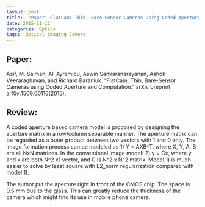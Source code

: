 ```yaml
---
layout: post
title:  "Paper: FlatCam: Thin, Bare-Sensor Cameras using Coded Aperture and Computation"
date: 2015-11-12
categories: Optics
tags:  Optical-imaging Camera
---
```


## Paper:

Asif, M. Salman, Ali Ayremlou, Aswin Sankaranarayanan, Ashok Veeraraghavan, and Richard Baraniuk. “FlatCam: Thin, Bare-Sensor Cameras using Coded Aperture and Computation.” arXiv preprint arXiv:1509.00116(2015).

## Review:

A coded aperture based camera model is proposed by designing the aperture matrix in a row/column separable manner. The aperture matrix can be regarded as a outer product between two vectors with 1 and 0 only. The image formation process can be modeled as 1) Y = AXB^T. where X, Y, A, B are all NxN matrices. In the conventional image model: 2) y = Cx, where y and x are both N^2 x1 vector, and C is N^2 x N^2 matrix. Model 1) is much easier to solve by least square with L2_norm regularization compared with model 1).

The author put the aperture right in front of the CMOS chip. The space is 0.5 mm due to the glass. This can greatly reduce the thickness of the camera which might find its use in mobile phone camera.